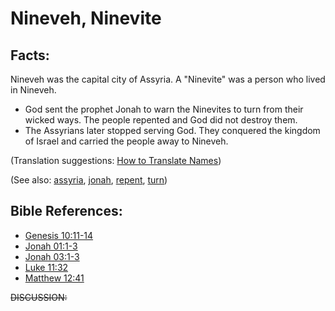 # Nineveh, Ninevite #

## Facts: ##

Nineveh was the capital city of Assyria.  A "Ninevite" was a person who lived in Nineveh.

 * God sent the prophet Jonah to warn the Ninevites to turn from their wicked ways. The people repented and God did not destroy them.
 * The Assyrians later stopped serving God. They conquered the kingdom of Israel and carried the people away to Nineveh.

(Translation suggestions: [How to Translate Names](https://git.door43.org/Door43/en-ta-translate-vol1/src/master/content/translate_names.md))

(See also: [assyria](../other/assyria.md), [jonah](../other/jonah.md), [repent](../kt/repent.md), [turn](../kt/turn.md))

## Bible References: ##

 

* [Genesis 10:11-14](https://door43.org/en/bible/notes/gen/10/11)
* [Jonah 01:1-3](https://door43.org/en/bible/notes/jon/01/01)
* [Jonah 03:1-3](https://door43.org/en/bible/notes/jon/03/01)
* [Luke 11:32](https://door43.org/en/bible/notes/luk/11/32)
* [Matthew 12:41](https://door43.org/en/bible/notes/mat/12/41)

~~DISCUSSION:~~

